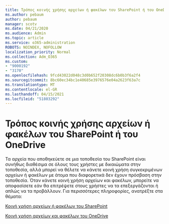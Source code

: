 ```yaml
---
title: Τρόπος κοινής χρήσης αρχείων ή φακέλων του SharePoint ή του OneDrive
ms.author: pebaum
author: pebaum
manager: scotv
ms.date: 04/21/2020
ms.audience: Admin
ms.topic: article
ms.service: o365-administration
ROBOTS: NOINDEX, NOFOLLOW
localization_priority: Normal
ms.collection: Adm_O365
ms.custom:
- "9000192"
- "3170"
ms.openlocfilehash: 9fcd43022d048c3d0b652f20308dc6b0b3f6a2f4
ms.sourcegitcommit: 8bc60ec34bc1e40685e3976576e04a2623f63a7c
ms.translationtype: MT
ms.contentlocale: el-GR
ms.lasthandoff: 04/15/2021
ms.locfileid: "51803292"
---
```

# <a name="how-to-share-sharepoint-or-onedrive-files-or-folders"></a>Τρόπος κοινής χρήσης αρχείων ή φακέλων του SharePoint ή του OneDrive

Τα αρχεία που αποθηκεύετε σε μια τοποθεσία του SharePoint είναι συνήθως διαθέσιμα σε όλους τους χρήστες με δικαιώματα στην τοποθεσία, αλλά μπορεί να θέλετε να κάνετε κοινή χρήση συγκεκριμένων αρχείων ή φακέλων με άτομα που διαφορετικά δεν έχουν πρόσβαση στην τοποθεσία. Όταν κάνετε κοινή χρήση αρχείων και φακέλων, μπορείτε να αποφασίσετε εάν θα επιτρέψετε στους χρήστες να τα επεξεργάζονται ή απλώς να τα προβάλλουν. Για περισσότερες πληροφορίες, ανατρέξτε στα θέματα:

[Κοινή χρήση αρχείων ή φακέλων του SharePoint](https://support.office.com/article/1fe37332-0f9a-4719-970e-d2578da4941c)

[Κοινή χρήση αρχείων και φακέλων του OneDrive](https://support.microsoft.com/office/share-onedrive-files-and-folders-9fcc2f7d-de0c-4cec-93b0-a82024800c07?ui=en-US&rs=en-US&ad=US&storagetype=stage)
